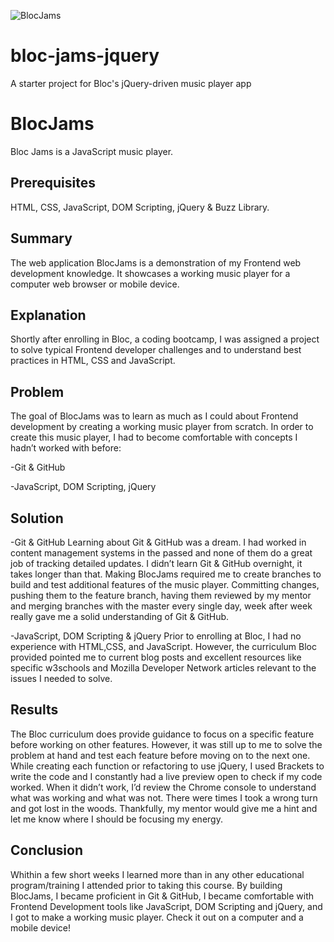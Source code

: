 
![BlocJams](https://drive.google.com/file/d/1XSV0mzGiehHuYSqTZaEDTRngJuICjO9G/view?usp=sharing)

# bloc-jams-jquery
A starter project for Bloc's jQuery-driven music player app

<h1>BlocJams</h1>

Bloc Jams is a JavaScript music player.

<h2>Prerequisites</h2>

HTML, CSS, JavaScript, DOM Scripting, jQuery & Buzz Library.

<h2>Summary</h2>

The web application BlocJams is a demonstration of my Frontend web development knowledge. It showcases a working music player for a computer web browser or mobile device.

<h2>Explanation</h2>

Shortly after enrolling in Bloc, a coding bootcamp, I was assigned a project to solve typical Frontend developer challenges and to understand best practices in HTML, CSS and JavaScript.

<h2>Problem</h2>

The goal of BlocJams was to learn as much as I could about Frontend development by creating a working music player from scratch. In order to create this music player, I had to become comfortable with concepts I hadn’t worked with before:

-Git & GitHub

-JavaScript, DOM Scripting, jQuery

<h2>Solution</h2>

-Git & GitHub
Learning about Git & GitHub was a dream. I had worked in content management systems in the passed and none of them do a great job of tracking detailed updates. I didn’t learn Git & GitHub overnight, it takes longer than that. Making BlocJams required me to create branches to build and test additional features of the music player. Committing changes, pushing them to the feature branch, having them reviewed by my mentor and merging branches with the master every single day, week after week really gave me a solid understanding of Git & GitHub.

-JavaScript, DOM Scripting & jQuery
Prior to enrolling at Bloc, I had no experience with HTML,CSS, and JavaScript. However, the curriculum Bloc provided pointed me to current blog posts and excellent resources like specific w3schools and Mozilla Developer Network articles relevant to the issues I needed to solve.

<h2>Results</h2>

The Bloc curriculum does provide guidance to focus on a specific feature before working on other features. However, it was still up to me to solve the problem at hand and test each feature before moving on to the next one. While creating each function or refactoring to use jQuery, I used Brackets to write the code and I constantly had a live preview open to check if my code worked. When it didn’t work, I’d review the Chrome console to understand what was working and what was not. There were times I took a wrong turn and got lost in the woods. Thankfully, my mentor would give me a hint and let me know where I should be focusing my energy.

<h2>Conclusion</h2>

Whithin a few short weeks I learned more than in any other educational program/training I attended prior to taking this course. By building BlocJams, I became proficient in Git & GitHub, I became comfortable with Frontend Development tools like JavaScript, DOM Scripting and jQuery, and I got to make a working music player. Check it out on a computer and a mobile device! 
